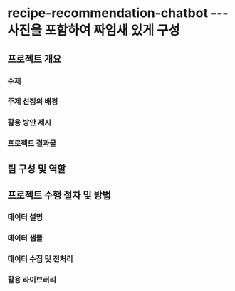 # recipe-recommendation-chatbot --- 사진을 포함하여 짜임새 있게 구성

## 프로젝트 개요
### 주제
### 주제 선정의 배경
### 활용 방안 제시
### 프로젝트 결과물

## 팀 구성 및 역할

## 프로젝트 수행 절차 및 방법
### 데이터 설명
### 데이터 샘플
### 데이터 수집 및 전처리
### 활용 라이브러리
